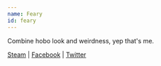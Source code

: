 ```yaml
---
name: Feary
id: feary
---
```

Combine hobo look and weirdness, yep that's me.

[Steam](http://steamcommunity.com/id/f34rY) | [Facebook](https://www.facebook.com/zsolt.szij) | [Twitter](https://twitter.com/ZsoltSzj)
